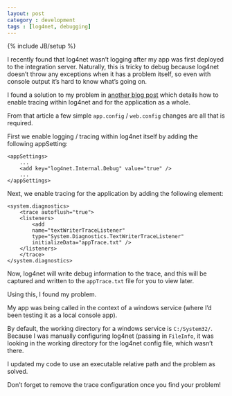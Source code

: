 ```yaml
---
layout: post
category : development
tags : [log4net, debugging]
---
```

{% include JB/setup %}

I recently found that log4net wasn’t logging after my app was first deployed to the integration server. Naturally, this is tricky to debug because log4net doesn’t throw any exceptions when it has a problem itself, so even with console output it’s hard to know what’s going on.

I found a solution to my problem in [another blog post](http://gavindraper.com/2013/07/29/debugging-issues-with-log4net-not-logging/) which details how to enable tracing within log4net and for the application as a whole.

From that article a few simple `app.config` / `web.config` changes are all that is required.

First we enable logging / tracing within log4net itself by adding the following appSetting:

    <appSettings>
        ...
        <add key="log4net.Internal.Debug" value="true" />
        ...
    </appSettings>

Next, we enable tracing for the application by adding the following element:

    <system.diagnostics>
        <trace autoflush="true">  
        <listeners>
            <add
            name="textWriterTraceListener"
            type="System.Diagnostics.TextWriterTraceListener"
            initializeData="appTrace.txt" />
        </listeners>
        </trace>
    </system.diagnostics>

Now, log4net will write debug information to the trace, and this will be captured and written to the `appTrace.txt` file for you to view later.

Using this, I found my problem.

My app was being called in the context of a windows service (where I’d been testing it as a local console app).

By default, the working directory for a windows service is `C:/System32/`. Because I was manually configuring log4net (passing in `FileInfo`, it was looking in the working directory for the log4net config file, which wasn’t there.

I updated my code to use an executable relative path and the problem as solved.

Don’t forget to remove the trace configuration once you find your problem!